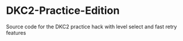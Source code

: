 # DKC2-Practice-Edition
 Source code for the DKC2 practice hack with level select and fast retry features
